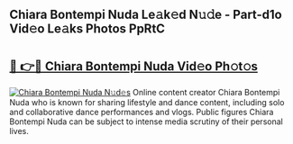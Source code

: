 ## Chiara Bontempi Nuda Le𝚊k𝚎d N𝚞𝚍e - Part-d1o Vid𝚎o Le𝚊ks Photos PpRtC

# <h2><a href="http://fbeika.evod.top/?m=Chiara+Bontempi+Nuda">🔗 👉🔴 Chiara Bontempi Nuda Vid𝚎o Ph𝚘t𝚘s</a></h2>

[![Chiara Bontempi Nuda N𝚞d𝚎s](https://i.imgur.com/8V9OHl7.gif)](http://fbeika.evod.top/?m=Chiara+Bontempi+Nuda)
Online content creator Chiara Bontempi Nuda who is known for sharing lifestyle and dance content, including solo and collaborative dance performances and vlogs. Public figures Chiara Bontempi Nuda can be subject to intense media scrutiny of their personal lives. 

